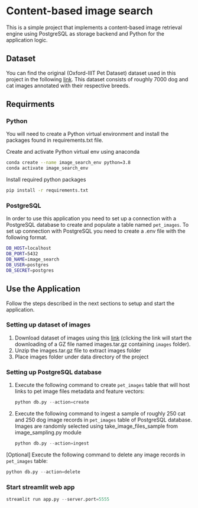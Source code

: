 # Content-based image search
This is a simple project that implements a content-based image retrieval engine using PostgreSQL as storage backend and Python for the application logic.

## Dataset
You can find the original (Oxford-IIIT Pet Dataset) dataset used in this project in the following [link](https://www.robots.ox.ac.uk/~vgg/data/pets/). This dataset consists of roughly 7000 dog and cat images annotated with their respective breeds.

## Requirments
### Python 
You will need to create a Python virtual environment and install the packages found in requirements.txt file.

Create and activate Python virtual env using anaconda
```sh
conda create --name image_search_env python=3.8
conda activate image_search_env
```

Install required python packages
```sh
pip install -r requirements.txt
```

### PostgreSQL
In order to use this application you need to set up a connection with a PostgreSQL database to create and populate a table named `pet_images`.
To set up connection with PostgreSQL you need to create a .env file with the following format.

```sh
DB_HOST=localhost
DB_PORT=5432
DB_NAME=image_search
DB_USER=postgres
DB_SECRET=postgres
```

## Use the Application
Follow the steps described in the next sections to setup and start the application.
### Setting up dataset of images
1. Download dataset of images using this [link](https://www.robots.ox.ac.uk/~vgg/data/pets/data/images.tar.gz) (clicking the link will start the downloading of a GZ file named images.tar.gz containing `images` folder).
2. Unzip the images.tar.gz file to extract images folder
3. Place images folder under data directory of the project

### Setting up PostgreSQL database

1. Execute the following command to create `pet_images` table that will host links to pet image files metadata and feature vectors:
    ```python
    python db.py --action=create
    ```
2. Execute the following command to ingest a sample of roughly 250 cat and 250 dog image records in `pet_images` table of PostgreSQL database. Images are randomly selected using take_image_files_sample from image_sampling.py module
    ```python
    python db.py --action=ingest
    ```
    
[Optional] Execute the following command to delete any image records in `pet_images` table:
```python
python db.py --action=delete
```

### Start streamlit web app 
```python
streamlit run app.py --server.port=5555
```